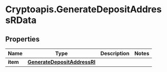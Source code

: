 # Cryptoapis.GenerateDepositAddressRData

## Properties

Name | Type | Description | Notes
------------ | ------------- | ------------- | -------------
**item** | [**GenerateDepositAddressRI**](GenerateDepositAddressRI.md) |  | 


